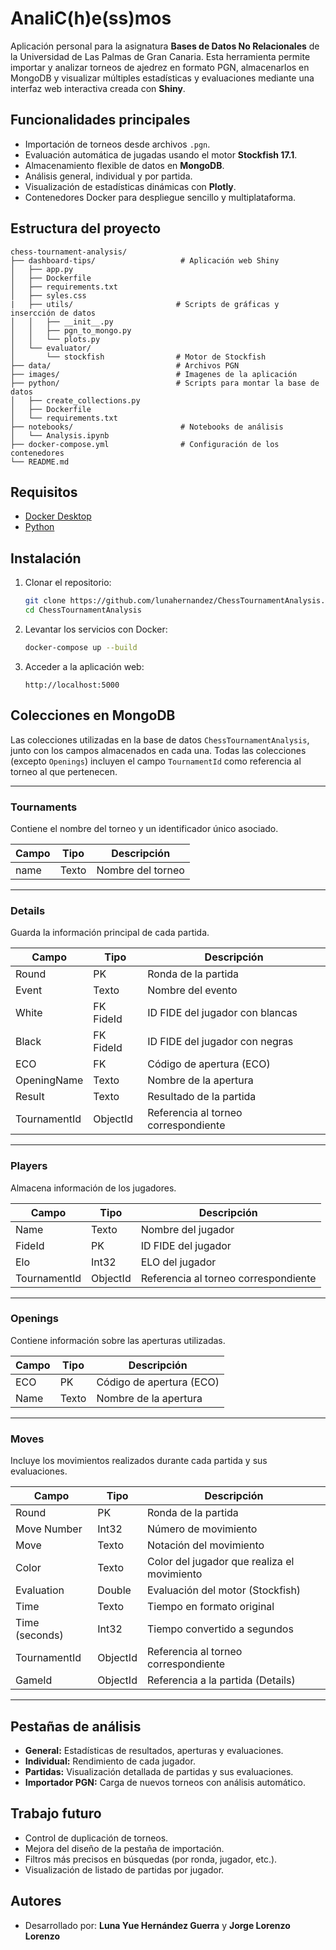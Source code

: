 # AnaliC(h)e(ss)mos

Aplicación personal para la asignatura **Bases de Datos No Relacionales** de la Universidad de Las Palmas de Gran Canaria. Esta herramienta permite importar y analizar torneos de ajedrez en formato PGN, almacenarlos en MongoDB y visualizar múltiples estadísticas y evaluaciones mediante una interfaz web interactiva creada con **Shiny**.

## Funcionalidades principales

- Importación de torneos desde archivos `.pgn`.
- Evaluación automática de jugadas usando el motor **Stockfish 17.1**.
- Almacenamiento flexible de datos en **MongoDB**.
- Análisis general, individual y por partida.
- Visualización de estadísticas dinámicas con **Plotly**.
- Contenedores Docker para despliegue sencillo y multiplataforma.

## Estructura del proyecto

```
chess-tournament-analysis/
├── dashboard-tips/                   # Aplicación web Shiny
│   ├── app.py
│   ├── Dockerfile
│   ├── requirements.txt
│   ├── syles.css
|   ├── utils/                       # Scripts de gráficas y insercción de datos
│   │   ├── __init__.py
│   │   ├── pgn_to_mongo.py
│   │   └── plots.py
│   └── evaluator/
│       └── stockfish                # Motor de Stockfish
├── data/                            # Archivos PGN
├── images/                          # Imagenes de la aplicación
├── python/                          # Scripts para montar la base de datos
│   ├── create_collections.py
│   ├── Dockerfile
│   └── requirements.txt
├── notebooks/                        # Notebooks de análisis
│   └── Analysis.ipynb
├── docker-compose.yml                # Configuración de los contenedores
└── README.md
```

## Requisitos

- [Docker Desktop](https://www.docker.com/products/docker-desktop/)
- [Python](https://www.python.org/)

## Instalación

1. Clonar el repositorio:

   ```bash
   git clone https://github.com/lunahernandez/ChessTournamentAnalysis.git
   cd ChessTournamentAnalysis
   ```

2. Levantar los servicios con Docker:

   ```bash
   docker-compose up --build
   ```

3. Acceder a la aplicación web:

   ```
   http://localhost:5000
   ```

## Colecciones en MongoDB

Las colecciones utilizadas en la base de datos `ChessTournamentAnalysis`, junto con los campos almacenados en cada una. Todas las colecciones (excepto `Openings`) incluyen el campo `TournamentId` como referencia al torneo al que pertenecen.

---

### Tournaments
Contiene el nombre del torneo y un identificador único asociado.

| Campo        | Tipo   | Descripción                      |
|--------------|--------|----------------------------------|
| name         | Texto  | Nombre del torneo               |

---

### Details
Guarda la información principal de cada partida.

| Campo   | Tipo        | Descripción                               |
|---------|-------------|-------------------------------------------|
| Round   | PK          | Ronda de la partida                       |
| Event   | Texto       | Nombre del evento                         |
| White   | FK FideId   | ID FIDE del jugador con blancas           |
| Black   | FK FideId   | ID FIDE del jugador con negras            |
| ECO     | FK          | Código de apertura (ECO)                  |
| OpeningName | Texto       | Nombre de la apertura                   |
| Result  | Texto       | Resultado de la partida                   |
| TournamentId | ObjectId | Referencia al torneo correspondiente   |

---

### Players
Almacena información de los jugadores.

| Campo   | Tipo   | Descripción                |
|---------|--------|----------------------------|
| Name    | Texto  | Nombre del jugador         |
| FideId  | PK     | ID FIDE del jugador        |
| Elo     | Int32  | ELO del jugador            |
| TournamentId | ObjectId | Referencia al torneo correspondiente |

---

### Openings
Contiene información sobre las aperturas utilizadas.

| Campo   | Tipo   | Descripción                          |
|---------|--------|--------------------------------------|
| ECO     | PK     | Código de apertura (ECO)             |
| Name    | Texto  | Nombre de la apertura                |

---

### Moves
Incluye los movimientos realizados durante cada partida y sus evaluaciones.

| Campo          | Tipo     | Descripción                                     |
|----------------|----------|-------------------------------------------------|
| Round          | PK       | Ronda de la partida                             |
| Move Number    | Int32    | Número de movimiento                            |
| Move           | Texto    | Notación del movimiento                         |
| Color          | Texto    | Color del jugador que realiza el movimiento     |
| Evaluation     | Double   | Evaluación del motor (Stockfish)                |
| Time           | Texto    | Tiempo en formato original                      |
| Time (seconds) | Int32    | Tiempo convertido a segundos                     |
| TournamentId   | ObjectId | Referencia al torneo correspondiente            |
| GameId        | ObjectId | Referencia a la partida (Details)         |


---

## Pestañas de análisis

- **General:** Estadísticas de resultados, aperturas y evaluaciones.
- **Individual:** Rendimiento de cada jugador.
- **Partidas:** Visualización detallada de partidas y sus evaluaciones.
- **Importador PGN:** Carga de nuevos torneos con análisis automático.

## Trabajo futuro

- Control de duplicación de torneos.
- Mejora del diseño de la pestaña de importación.
- Filtros más precisos en búsquedas (por ronda, jugador, etc.).
- Visualización de listado de partidas por jugador.

## Autores

- Desarrollado por: **Luna Yue Hernández Guerra** y **Jorge Lorenzo Lorenzo**
